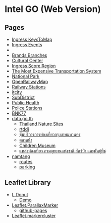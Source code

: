 # Intel GO (Web Version)

## Pages
- [Ingress KeysToMap](https://lustrous-muffin-830396.netlify.app/keystomap)
- [Ingress Events](https://lustrous-muffin-830396.netlify.app/ingress/events)
- [](https://lustrous-muffin-830396.netlify.app/drawline)
- [Brands Branches](https://lustrous-muffin-830396.netlify.app/brandsbranches)
- [Cultural Center](https://lustrous-muffin-830396.netlify.app/culturalcenter)
- [Ingress Score Region](https://lustrous-muffin-830396.netlify.app/score)
- [The Most Expensive Transportation System](https://lustrous-muffin-830396.netlify.app/train)
- [National Park](https://lustrous-muffin-830396.netlify.app/nationalpark)
- [OpenRailwayMap](https://lustrous-muffin-830396.netlify.app/OpenRailwayMap)
- [Railway Stations](https://lustrous-muffin-830396.netlify.app/railwaystations)
- [itcity](https://lustrous-muffin-830396.netlify.app/publichealth)
- [SubDistrict](https://lustrous-muffin-830396.netlify.app/tambon)
- [Public Health](https://lustrous-muffin-830396.netlify.app/publichealth)
- [Police Stations](https://lustrous-muffin-830396.netlify.app/policestation)
- [BNK77](https://lustrous-muffin-830396.netlify.app/bnk77)
- [data.go.th](https://data.go.th/)
  - [Thailand Nature Sites](https://lustrous-muffin-830396.netlify.app/datagoth/thailandnaturesites)
  - [rtddi](https://lustrous-muffin-830396.netlify.app/datagoth/rtddi)
  - [ซุ้มบริการการท่องเที่ยวกรุงเทพมหานคร](https://lustrous-muffin-830396.netlify.app/datagoth/tourism_kios)
  - [ตลาดน้ำ](https://lustrous-muffin-830396.netlify.app/datagoth/float-market)
  <!-- - [](https://lustrous-muffin-830396.netlify.app/datagoth/) -->
  - [Children Museum](https://lustrous-muffin-830396.netlify.app/datagoth/children-museum)
  - [แหล่งท่องเที่ยว กรมอุทยานแห่งชาติ สัตว์ป่า และพันธุ์พืช](https://lustrous-muffin-830396.netlify.app/datagoth/20160616-dnp-attraction)
- [namtang](https://namtang.otp.go.th/)
  - [routes](https://lustrous-muffin-830396.netlify.app/namtang/routes)
  - [parking](https://lustrous-muffin-830396.netlify.app/namtang/parking)
<!-- - [](https://lustrous-muffin-830396.netlify.app/) -->




## Leaflet Library
- [L.Donut](https://github.com/Falke-Design/L.Donut)
  - [Demo](https://falke-design.github.io/L.Donut/)
- [Leaflet.ParallaxMarker](https://github.com/dagjomar/Leaflet.ParallaxMarker)
  - [github-pages](https://dagjomar.github.io/Leaflet.ParallaxMarker/)
- [Leaflet.markercluster](https://github.com/Leaflet/Leaflet.markercluster)